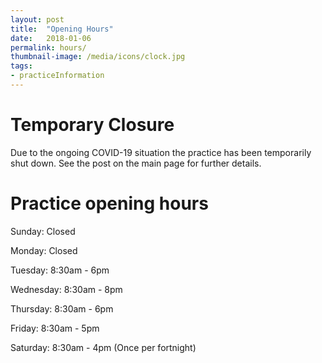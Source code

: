 ```yaml
---
layout: post
title:  "Opening Hours"
date:   2018-01-06
permalink: hours/
thumbnail-image: /media/icons/clock.jpg
tags: 
- practiceInformation
---
```


# Temporary Closure
Due to the ongoing COVID-19 situation the practice has been temporarily shut down. See the post on the main page for further details.

# Practice opening hours

Sunday: Closed

Monday: Closed

Tuesday: 8:30am - 6pm

Wednesday: 8:30am - 8pm

Thursday: 8:30am - 6pm

Friday: 8:30am - 5pm

Saturday: 8:30am - 4pm (Once per fortnight)